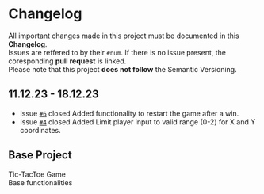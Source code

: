 # Changelog
All important changes made in this project must be documented in this **Changelog**.
</br>Issues are reffered to by their `#num`. If there is no issue present, the coresponding **pull request** is linked.
</br>Please note that this project **does not follow** the Semantic Versioning.

## 11.12.23 - 18.12.23 
- Issue [`#6`](https://github.com/Max-Meinel/Tic-Tac-Toe/issues/6) closed Added functionality to restart the game after a win.
- Issue [`#4`](https://github.com/Max-Meinel/Tic-Tac-Toe/issues/4) closed Added Limit player input to valid range (0-2) for X and Y coordinates.
## Base Project
Tic-TacToe Game </br>
Base functionalities </br>

